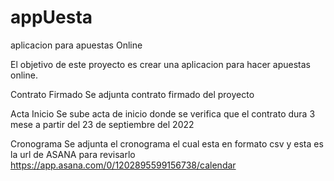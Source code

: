 # appUesta
aplicacion para apuestas Online

El objetivo de este proyecto es crear una aplicacion para hacer apuestas online.

Contrato Firmado
Se adjunta contrato firmado del proyecto

Acta Inicio
Se sube acta de inicio donde se verifica que el contrato dura 3 mese a partir del 23 de septiembre del 2022

Cronograma
Se adjunta el cronograma el cual esta en formato csv y esta es la url de ASANA para revisarlo
https://app.asana.com/0/1202895599156738/calendar



